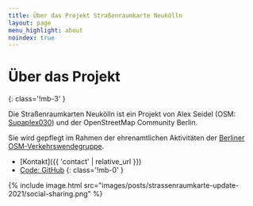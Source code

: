 ```yaml
---
title: Über das Projekt Straßenraumkarte Neukölln
layout: page
menu_highlight: about
noindex: true
---
```


<div class="notice mb-3 ring-1 ring-neutral-300 ring-offset-2">

# Über das Projekt

{: class='!mb-3' }

Die Straßenraumkarten Neukölln ist ein Projekt von Alex Seidel (OSM: [Supaplex030](https://www.openstreetmap.org/user/Supaplex030/)) und der OpenStreetMap Community Berlin.

Sie wird gepflegt im Rahmen der ehrenamtlichen Aktivitäten der [Berliner OSM-Verkehrswendegruppe](https://wiki.openstreetmap.org/wiki/Berlin/Verkehrswende).

- [Kontakt]({{ 'contact' | relative_url }})
- [Code: GitHub](https://github.com/SupaplexOSM/strassenraumkarte-neukoelln/)
  {: class='!mb-0' }

</div>

{% include image.html
src="images/posts/strassenraumkarte-update-2021/social-sharing.png"
%}

